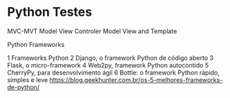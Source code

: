 # Python Testes


MVC-MVT
Model View Controler
Model View and Template

Python Frameworks

1 Frameworks Python
2 Django, o framework Python de código aberto
3 Flask, o micro-framework
4 Web2py, framework Python autocontido
5 CherryPy, para desenvolvimento ágil
6 Bottle: o framework Python rápido, simples e leve 
https://blog.geekhunter.com.br/os-5-melhores-frameworks-de-python/

